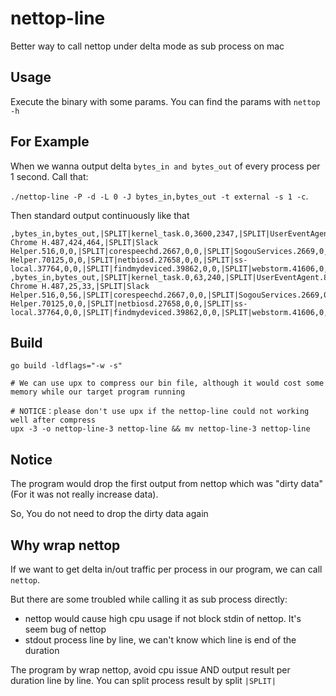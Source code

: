 # nettop-line
Better way to call nettop under delta mode as sub process on mac

## Usage
Execute the binary with some params. You can find the params with `nettop -h`

## For Example
When we wanna output delta `bytes_in and bytes_out` of every process per 1 second. Call that:

`./nettop-line -P -d -L 0 -J bytes_in,bytes_out -t external -s 1 -c`.

Then standard output continuously like that
```shell
,bytes_in,bytes_out,|SPLIT|kernel_task.0,3600,2347,|SPLIT|UserEventAgent.88,0,0,|SPLIT|logd.104,0,0,|SPLIT|apsd.122,0,0,|SPLIT|syspolicyd.154,0,0,|SPLIT|mDNSResponder.224,2612,1227,|SPLIT|SubmitDiagInfo.292,0,0,|SPLIT|rapportd.345,0,0,|SPLIT|goland.410,0,0,|SPLIT|WeChat.420,0,0,|SPLIT|Spark.423,0,0,|SPLIT|SystemUIServer.432,0,0,|SPLIT|Google Chrome H.487,424,464,|SPLIT|Slack Helper.516,0,0,|SPLIT|corespeechd.2667,0,0,|SPLIT|SogouServices.2669,0,0,|SPLIT|NeteaseMusic.4137,0,0,|SPLIT|com.apple.WebKi.4139,0,0,|SPLIT|PowerChime.4776,0,0,|SPLIT|DingTalk.56492,0,0,|SPLIT|Postman Helper.70125,0,0,|SPLIT|netbiosd.27658,0,0,|SPLIT|ss-local.37764,0,0,|SPLIT|findmydeviced.39862,0,0,|SPLIT|webstorm.41606,0,0,|SPLIT|biometrickitd.2449,0,0,|SPLIT|racoon.3086,0,0,
,bytes_in,bytes_out,|SPLIT|kernel_task.0,63,240,|SPLIT|UserEventAgent.88,0,0,|SPLIT|logd.104,0,0,|SPLIT|apsd.122,0,0,|SPLIT|syspolicyd.154,0,0,|SPLIT|mDNSResponder.224,0,87,|SPLIT|SubmitDiagInfo.292,0,0,|SPLIT|rapportd.345,0,0,|SPLIT|goland.410,0,0,|SPLIT|WeChat.420,0,0,|SPLIT|Spark.423,0,0,|SPLIT|SystemUIServer.432,0,0,|SPLIT|Google Chrome H.487,25,33,|SPLIT|Slack Helper.516,0,56,|SPLIT|corespeechd.2667,0,0,|SPLIT|SogouServices.2669,0,0,|SPLIT|NeteaseMusic.4137,0,0,|SPLIT|com.apple.WebKi.4139,0,0,|SPLIT|PowerChime.4776,0,0,|SPLIT|DingTalk.56492,0,0,|SPLIT|Postman Helper.70125,0,0,|SPLIT|netbiosd.27658,0,0,|SPLIT|ss-local.37764,0,0,|SPLIT|findmydeviced.39862,0,0,|SPLIT|webstorm.41606,0,0,|SPLIT|biometrickitd.2449,0,0,|SPLIT|racoon.3086,0,0,
```

## Build
```
go build -ldflags="-w -s"

# We can use upx to compress our bin file, although it would cost some memory while our target program running

# NOTICE：please don't use upx if the nettop-line could not working well after compress
upx -3 -o nettop-line-3 nettop-line && mv nettop-line-3 nettop-line 
```

## Notice
The program would drop the first output from nettop which was "dirty data"(For it was not really increase data).

So, You do not need to drop the dirty data again

## Why wrap nettop
If we want to get delta in/out traffic per process in our program, we can call `nettop`.

But there are some troubled while calling it as sub process directly:
- nettop would cause high cpu usage if not block stdin of nettop. It's seem bug of nettop
- stdout process line by line, we can't know which line is end of the duration

The program by wrap nettop, avoid cpu issue AND output result per duration line by line. You can split process result by split `|SPLIT|`
